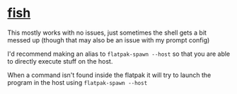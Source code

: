 # [fish](https://fishshell.com/)

This mostly works with no issues, just sometimes the shell gets a bit messed up (though that may also be an issue with my prompt config)

I'd recommend making an alias to `flatpak-spawn --host` so that you are able to directly execute stuff on the host.

When a command isn't found inside the flatpak it will try to launch the program in the host using `flatpak-spawn --host`
